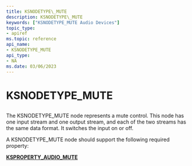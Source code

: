 ```yaml
---
title: KSNODETYPE\_MUTE
description: KSNODETYPE\_MUTE
keywords: ["KSNODETYPE_MUTE Audio Devices"]
topic_type:
- apiref
ms.topic: reference
api_name:
- KSNODETYPE_MUTE
api_type:
- NA
ms.date: 03/06/2023
---
```



# KSNODETYPE\_MUTE


## <span id="ddk_ksnodetype_mute_ks"></span><span id="DDK_KSNODETYPE_MUTE_KS"></span>


The KSNODETYPE\_MUTE node represents a mute control. This node has one input stream and one output stream, and each of the two streams has the same data format. It switches the input on or off.

A KSNODETYPE\_MUTE node should support the following required property:

[**KSPROPERTY\_AUDIO\_MUTE**](ksproperty-audio-mute.md)

 

 





